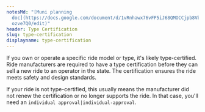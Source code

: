```yaml
---
notesMd: "[Muni planning
  doc](https://docs.google.com/document/d/1vRnhawx76vFP5iJ68QMOCCjpb8VbcpgaHBQU\
  ozve7Q0/edit)"
header: Type Certification
slug: type-certification
displayname: type-certification
---
```


If you own or operate a specific ride model or type, it's likely type-certified. Ride manufacturers are required to have a type certification before they can sell a new ride to an operator in the state. The certification ensures the ride meets safety and design standards.

If your ride is not type-certified, this usually means the manufacturer did not renew the certification or no longer supports the ride. In that case, you'll need an `individual approval|individual-approval`.
